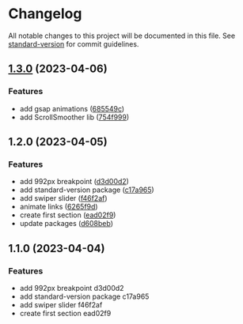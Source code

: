 # Changelog

All notable changes to this project will be documented in this file. See [standard-version](https://github.com/conventional-changelog/standard-version) for commit guidelines.

## [1.3.0](https://github.com/Andrey-Sivak/webovio/compare/v1.2.0...v1.3.0) (2023-04-06)


### Features

* add gsap animations ([685549c](https://github.com/Andrey-Sivak/webovio/commit/685549c91adc6d4a7de2865989435dee50829bd5))
* add ScrollSmoother lib ([754f999](https://github.com/Andrey-Sivak/webovio/commit/754f99982c1a59e02180e4985824a328299aba52))

## 1.2.0 (2023-04-05)


### Features

* add 992px breakpoint ([d3d00d2](https://github.com/Andrey-Sivak/webovio/commit/d3d00d2dd10f71da847613969a3b2eaac773f7f4))
* add standard-version package ([c17a965](https://github.com/Andrey-Sivak/webovio/commit/c17a965fe8b44c075bd36c170c046cc40ff18278))
* add swiper slider ([f46f2af](https://github.com/Andrey-Sivak/webovio/commit/f46f2afc4a41aefbdcf8b709b4a82db4e6d1bb01))
* animate links ([6265f9d](https://github.com/Andrey-Sivak/webovio/commit/6265f9ddbd4f494676a185c5b4f1b5287974ef25))
* create first section ([ead02f9](https://github.com/Andrey-Sivak/webovio/commit/ead02f956785cbd600140faad137190f9f79778d))
* update packages ([d608beb](https://github.com/Andrey-Sivak/webovio/commit/d608beb324608ad81cebfb79be9a70e806018f5e))

## 1.1.0 (2023-04-04)


### Features

* add 992px breakpoint d3d00d2
* add standard-version package c17a965
* add swiper slider f46f2af
* create first section ead02f9

